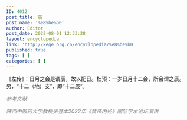 ```yaml
---
ID: 4012
post_title: 辰
post_name: '%e8%be%b0'
author: Editor
post_date: 2022-08-01 12:33:28
layout: encyclopedia
link: 'http://kege.org.cn/encyclopedia/%e8%be%b0'
published: true
tags: [ ]
categories: [ ]
---
```

《左传》：日月之会是谓辰，故以配日。杜预：一岁日月十二会，所会谓之辰。另，“十二（地）支”，即“十二辰”。

<span style="color: #808080;"><em>参考文献</em></span>

<span style="color: #808080;"><em>陕西中医药大学教授张登本2022年《黄帝内经》国际学术论坛演讲</em></span>